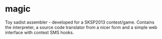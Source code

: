 magic
=====

Toy sadist assembler - developed for a SKSP2013 contest/game. Contains the interpreter, a source code translator from a nicer form and a simple web interface with contest SMS hooks.
